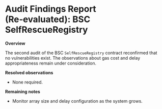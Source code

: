 # Audit Findings Report (Re‑evaluated): BSC SelfRescueRegistry

**Overview**

The second audit of the BSC `SelfRescueRegistry` contract reconfirmed that no vulnerabilities exist.  The observations about gas cost and delay appropriateness remain under consideration.

**Resolved observations**

- None required.

**Remaining notes**

- Monitor array size and delay configuration as the system grows.